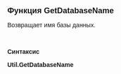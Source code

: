 <html>
<head>
<title>GetDatabaseName</title>
</head>

<body>

<p><font size="4" face="Arial"><strong>Функция GetDatabaseName</strong></font></p>

<p><font face="Arial">Возвращает имя базы данных.</font></p>

<p class="label">&nbsp;</p>

<p class="label"><font face="Arial"><b>Синтаксис</b></font></p>

<p><strong><font face="Arial">Util.GetDatabaseName</font></strong></p>

<p>&nbsp;</p>
</body>
</html>

